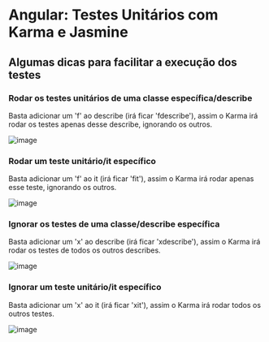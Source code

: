 # Angular: Testes Unitários com Karma e Jasmine

## Algumas dicas para facilitar a execução dos testes

### Rodar os testes unitários de uma classe específica/describe

Basta adicionar um 'f' ao describe (irá ficar 'fdescribe'), assim o Karma irá rodar os testes apenas desse describe, ignorando os outros.

![image](https://user-images.githubusercontent.com/73451858/153773315-66a75aef-8d5b-4373-87c1-5a20e19fe43e.png)

### Rodar um teste unitário/it específico

Basta adicionar um 'f' ao it (irá ficar 'fit'), assim o Karma irá rodar apenas esse teste, ignorando os outros.

![image](https://user-images.githubusercontent.com/73451858/153773279-52b29066-7ad3-4490-9988-b90523443d2d.png)

### Ignorar os testes de uma classe/describe específica

Basta adicionar um 'x' ao describe (irá ficar 'xdescribe'), assim o Karma irá rodar os testes de todos os outros describes.

![image](https://user-images.githubusercontent.com/73451858/153773257-d1c44419-187d-4ed9-ab51-17353a1e91bb.png)

### Ignorar um teste unitário/it  específico

Basta adicionar um 'x' ao it (irá ficar 'xit'), assim o Karma irá rodar todos os outros testes.

![image](https://user-images.githubusercontent.com/73451858/153773217-f47a5caf-294a-416d-b180-a86ea3fc95f7.png)

